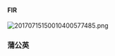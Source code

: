 ####  FIR 

![20170715150010400577485.png](http://o7lzjfyxl.bkt.clouddn.com/20170715150010400577485.png)


### 蒲公英 
